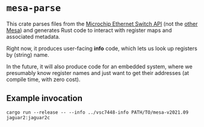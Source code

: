 # `mesa-parse`

This crate parses files from the [Microchip Ethernet Switch API](https://github.com/microchip-ung/mesa/)
(not the [other Mesa](https://www.mesa3d.org/)) and generates Rust code to
interact with register maps and associated metadata.

Right now, it produces user-facing **info** code, which lets us look up
registers by (string) name.

In the future, it will also produce code for an embedded system, where we
presumably know register names and just want to get their addresses (at compile
time, with zero cost).

## Example invocation
```
cargo run --release -- --info ../vsc7448-info PATH/TO/mesa-v2021.09 jaguar2:jaguar2c
```
